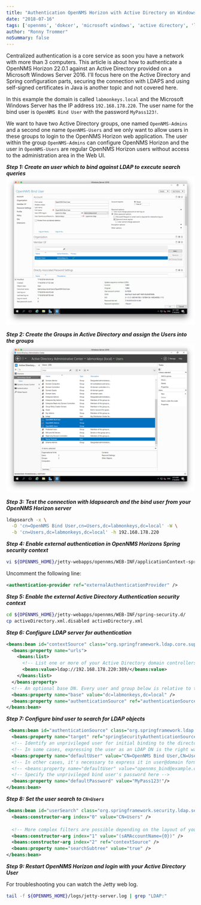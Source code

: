 ```yaml
---
title: "Authentication OpenNMS Horizon with Active Directory on Windows Server 2016"
date: "2018-07-16"
tags: ['opennms', 'dokcer', 'microsoft windows', 'active directory', 'ldap']
author: "Ronny Trommer"
noSummary: false
---
```


Centralized authentication is a core service as soon you have a network with more than 3 computers.
This article is about how to authenticate a OpenNMS Horizon 22.0.1 against an Active Directory provided on a Microsoft Windows Server 2016.
I'll focus here on the Active Directory and Spring configuration parts, securing the connection with LDAPS and using self-signed certificates in Java is another topic and not covered here.

In this example the domain is called `labmonkeys.local` and the Microsoft Windows Server has the IP address `192.168.178.220`.
The user name for the bind user is `OpenNMS Bind User` with the password `MyPass123!`.

We want to have two Active Directory groups, one named `OpenNMS-Admins` and a second one name `OpenNMS-Users` and we only want to allow users in these groups to login to the OpenNMS Horizon web application.
The user within the group `OpenNMS-Admins` can configure OpenNMS Horizon and the user in `OpenNMS-Users` are regular OpenNMS Horizon users without access to the administration area in the Web UI.

***Step 1: Create an user which to bind against LDAP to execute search queries***
![](opennms-bind-user.png)

***Step 2: Create the Groups in Active Directory and assign the Users into the groups***
![](users-and-groups.png)

***Step 3: Test the connection with ldapsearch and the bind user from your OpenNMS Horizon server***
```sh
ldapsearch -x \
  -D 'cn=OpenNMS Bind User,cn=Users,dc=labmonkeys,dc=local' -W \
  -b 'cn=Users,dc=labmonkeys,dc=local' -h 192.168.178.220
```

***Step 4: Enable external authentication in OpenNMS Horizons Spring security context***
```sh
vi ${OPENNMS_HOME}/jetty-webapps/opennms/WEB-INF/applicationContext-spring-security.xml
```

Uncomment the following line:
```xml
<authentication-provider ref="externalAuthenticationProvider" />
```

***Step 5: Enable the external Active Directory Authentication security context***
```sh
cd ${OPENNMS_HOME}/jetty-webapps/opennms/WEB-INF/spring-security.d/
cp activeDirectory.xml.disabled activeDirectory.xml
```

***Step 6: Configure LDAP server for authentication***
```xml
<beans:bean id="contextSource" class="org.springframework.ldap.core.support.LdapContextSource">
  <beans:property name="urls">
    <beans:list>
      <!-- List one or more of your Active Directory domain controllers here -->
      <beans:value>ldap://192.168.178.220:389/</beans:value>
    </beans:list>
  </beans:property>
  <!-- An optional base DN. Every user and group below is relative to this. -->
  <beans:property name="base" value="dc=labmonkeys,dc=local" />
  <beans:property name="authenticationSource" ref="authenticationSource" />
</beans:bean>
```

***Step 7: Configure bind user to search for LDAP objects***
```xml
 <beans:bean id="authenticationSource" class="org.springframework.ldap.authentication.DefaultValuesAuthenticationSourceDecorator">
  <beans:property name="target" ref="springSecurityAuthenticationSource"/>
  <!-- Identify an unprivileged user for initial binding to the directory -->
  <!-- In some cases, expressing the user as an LDAP DN is the right way -->
  <beans:property name="defaultUser" value="CN=OpenNMS Bind User,CN=Users,DC=labmonkeys,DC=local"/>
  <!-- In other cases, it's necessary to express it in user@domain format -->
  <!-- <beans:property name="defaultUser" value="opennms_bind@example.org"/> -->
  <!-- Specify the unprivileged bind user's password here -->
  <beans:property name="defaultPassword" value="MyPass123!"/>
</beans:bean>
```

***Step 8: Set the user search to `CN=Users`***
```xml
<beans:bean id="userSearch" class="org.springframework.security.ldap.search.FilterBasedLdapUserSearch">
  <beans:constructor-arg index="0" value="CN=Users" />

  <!-- More complex filters are possible depending on the layout of your directory -->
  <beans:constructor-arg index="1" value="(sAMAccountName={0})" />
  <beans:constructor-arg index="2" ref="contextSource" />
  <beans:property name="searchSubtree" value="true" />
</beans:bean>
```

***Step 9: Restart OpenNMS Horizon and login with your Active Directory User***

For troubleshooting you can watch the Jetty web log.
```sh
tail -f ${OPENNMS_HOME}/logs/jetty-server.log | grep "LDAP:"
```
